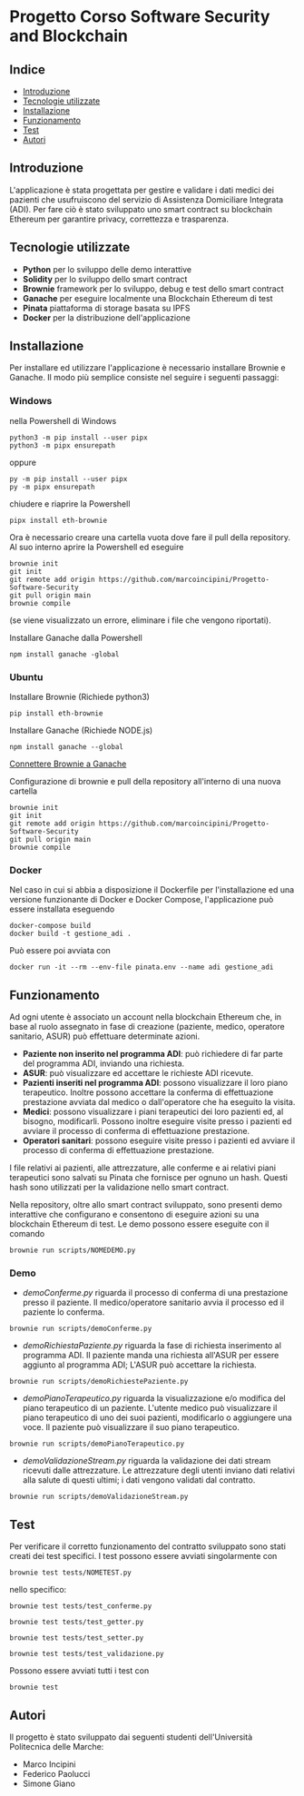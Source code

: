 # Progetto Corso Software Security and Blockchain

## Indice
- [Introduzione](#intro)
- [Tecnologie utilizzate](#tech)
- [Installazione](#install)
- [Funzionamento](#usage)
- [Test](#test)
- [Autori](#autors)

<a name="intro"></a>
## Introduzione
L'applicazione è stata progettata per gestire e validare i dati medici dei pazienti che usufruiscono del servizio di Assistenza Domiciliare Integrata (ADI).
Per fare ciò è stato sviluppato uno smart contract su blockchain Ethereum per garantire privacy, correttezza e trasparenza.

<a name="tech"></a>
## Tecnologie utilizzate
* **Python** per lo sviluppo delle demo interattive
* **Solidity** per lo sviluppo dello smart contract
* **Brownie** framework per lo sviluppo, debug e test dello smart contract
* **Ganache** per eseguire localmente una Blockchain Ethereum di test
* **Pinata** piattaforma di storage basata su IPFS
* **Docker** per la distribuzione dell'applicazione

<a name="install"></a>
## Installazione
Per installare ed utilizzare l'applicazione è necessario installare Brownie e Ganache. Il modo più semplice consiste nel seguire i seguenti passaggi:
### Windows
nella Powershell di Windows
```
python3 -m pip install --user pipx 
python3 -m pipx ensurepath 
```
oppure
```
py -m pip install --user pipx 
py -m pipx ensurepath 
```

chiudere e riaprire la Powershell

```
pipx install eth-brownie
```

Ora è necessario creare una cartella vuota dove fare il pull della repository.
Al suo interno aprire la Powershell ed eseguire
```
brownie init 
git init 
git remote add origin https://github.com/marcoincipini/Progetto-Software-Security 
git pull origin main
brownie compile
```
(se viene visualizzato un errore, eliminare i file che vengono riportati).

Installare Ganache dalla Powershell
```
npm install ganache -global
```
### Ubuntu
Installare Brownie (Richiede python3)
```
pip install eth-brownie 
```

Installare Ganache (Richiede NODE.js)
```
npm install ganache --global 
```
[Connettere Brownie a Ganache](https://eth-brownie.readthedocs.io/en/stable/network-management.html)

Configurazione di brownie e pull della repository all'interno di una nuova cartella
```
brownie init 
git init 
git remote add origin https://github.com/marcoincipini/Progetto-Software-Security 
git pull origin main
brownie compile 
```
### Docker
Nel caso in cui si abbia a disposizione il Dockerfile per l'installazione ed una versione funzionante di Docker e Docker Compose, l'applicazione può essere installata eseguendo
```
docker-compose build
docker build -t gestione_adi .
```
Può essere poi avviata con
```
docker run -it --rm --env-file pinata.env --name adi gestione_adi
```
<a name="usage"></a>
## Funzionamento
Ad ogni utente è associato un account nella blockchain Ethereum che, in base al ruolo assegnato in fase di creazione (paziente, medico, operatore sanitario, ASUR) può effettuare determinate azioni.
* **Paziente non inserito nel programma ADI**: può richiedere di far parte del programma ADI, inviando una richiesta.
* **ASUR**: può visualizzare ed accettare le richieste ADI ricevute.
* **Pazienti inseriti nel programma ADI**: possono visualizzare il loro piano terapeutico. Inoltre possono accettare la conferma di effettuazione prestazione avviata dal medico o dall'operatore che ha eseguito la visita.
* **Medici**: possono visualizzare i piani terapeutici dei loro pazienti ed, al bisogno, modificarli. Possono inoltre eseguire visite presso i pazienti ed avviare il processo di conferma di effettuazione prestazione.
* **Operatori sanitari**: possono eseguire visite presso i pazienti ed avviare il processo di conferma di effettuazione prestazione.

I file relativi ai pazienti, alle attrezzature, alle conferme e ai relativi piani terapeutici sono salvati su Pinata che fornisce per ognuno un hash. Questi hash sono utilizzati per la validazione nello smart contract. 

Nella repository, oltre allo smart contract sviluppato, sono presenti demo interattive che configurano e consentono di eseguire azioni su una blockchain Ethereum di test.
Le demo possono essere eseguite con il comando
```
brownie run scripts/NOMEDEMO.py
```

### Demo
* *demoConferme.py* riguarda il processo di conferma di una prestazione presso il paziente. 
Il medico/operatore sanitario avvia il processo ed il paziente lo conferma.
```
brownie run scripts/demoConferme.py
```

* *demoRichiestaPaziente.py* riguarda la fase di richiesta inserimento al programma ADI. 
Il paziente manda una richiesta all'ASUR per essere aggiunto al programma ADI; L'ASUR può accettare la richiesta.
```
brownie run scripts/demoRichiestePaziente.py
```

* *demoPianoTerapeutico.py* riguarda la visualizzazione e/o modifica del piano terapeutico di un paziente.
L'utente medico può visualizzare il piano terapeutico di uno dei suoi pazienti, modificarlo o aggiungere una voce. Il paziente può visualizzare il suo piano terapeutico.
```
brownie run scripts/demoPianoTerapeutico.py
```

* *demoValidazioneStream.py* riguarda la validazione dei dati stream ricevuti dalle attrezzature.
Le attrezzature degli utenti inviano dati relativi alla salute di questi ultimi; i dati vengono validati dal contratto.
```
brownie run scripts/demoValidazioneStream.py
```

<a name="test"></a>
## Test
Per verificare il corretto funzionamento del contratto sviluppato sono stati creati dei test specifici.
I test possono essere avviati singolarmente con
```
brownie test tests/NOMETEST.py
```
nello specifico:
```
brownie test tests/test_conferme.py
```
```
brownie test tests/test_getter.py
```
```
brownie test tests/test_setter.py
```
```
brownie test tests/test_validazione.py
```

Possono essere avviati tutti i test con
```
brownie test
```

<a name="autors"></a>
## Autori
Il progetto è stato sviluppato dai seguenti studenti dell'Università Politecnica delle Marche:
* Marco Incipini
* Federico Paolucci
* Simone Giano
